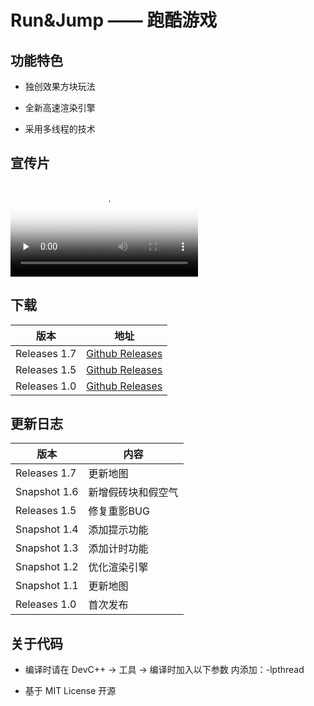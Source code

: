 # Run&Jump —— 跑酷游戏 

## 功能特色

- 独创效果方块玩法

- 全新高速渲染引擎

- 采用多线程的技术

## 宣传片

<video id="video" controls="" preload="none" poster="http://om2bks7xs.bkt.clouddn.com/2017-08-26-Markdown-Advance-Video.jpg">
<source id="mp4" src="https://xgugugu.github.io/run-and-jump/run-and-jump.mp4" type="video/mp4">
</video>

## 下载

版本 | 地址
------- | -------
Releases 1.7 | [Github Releases](https://github.com/xgugugu/run-and-jump/releases/download/1.7/Run.Jump.zip)
Releases 1.5 | [Github Releases](https://github.com/xgugugu/run-and-jump/releases/download/1.5/Run.Jump.zip)
Releases 1.0 | [Github Releases](https://github.com/xgugugu/run-and-jump/releases/download/1.0/Run.Jump.zip)

## 更新日志

版本 | 内容
------- | -------
Releases 1.7 | 更新地图
Snapshot 1.6 | 新增假砖块和假空气
Releases 1.5 | 修复重影BUG
Snapshot 1.4 | 添加提示功能
Snapshot 1.3 | 添加计时功能
Snapshot 1.2 | 优化渲染引擎
Snapshot 1.1 | 更新地图
Releases 1.0 | 首次发布

## 关于代码

- 编译时请在 DevC++ -> 工具 -> 编译时加入以下参数 内添加：-lpthread

- 基于 MIT License 开源
